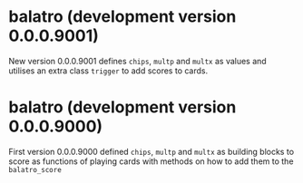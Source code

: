 # balatro (development version 0.0.0.9001)

New version 0.0.0.9001 defines `chips`, `multp` and `multx` as values and
utilises an extra class `trigger` to add scores to cards.

# balatro (development version 0.0.0.9000)

First version 0.0.0.9000 defined `chips`, `multp` and `multx` as building blocks
to score as functions of playing cards with methods on how to add them to the
`balatro_score`
